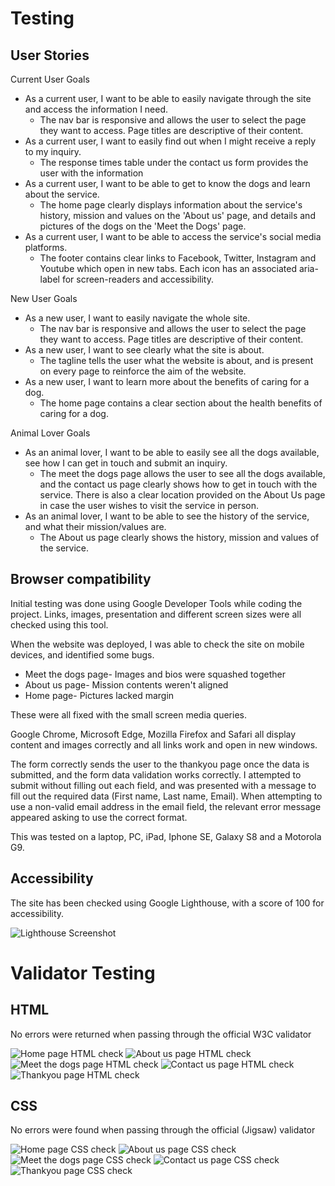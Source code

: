 # Testing

## User Stories

Current User Goals

* As a current user, I want to be able to easily navigate through the site and access the information I need.
    - The nav bar is responsive and allows the user to select the page they want to access. Page titles are descriptive of their content.
* As a current user, I want to easily find out when I might receive a reply to my inquiry.
    - The response times table under the contact us form provides the user with the information
* As a current user, I want to be able to get to know the dogs and learn about the service.
    - The home page clearly displays information about the service's history, mission and values on the 'About us' page, and details and pictures of the dogs on the 'Meet the Dogs' page.
* As a current user, I want to be able to access the service's social media platforms.
    - The footer contains clear links to Facebook, Twitter, Instagram and Youtube which open in new tabs. Each icon has an associated aria-label for screen-readers and accessibility.

New User Goals

* As a new user, I want to easily navigate the whole site.
    - The nav bar is responsive and allows the user to select the page they want to access. Page titles are descriptive of their content.
* As a new user, I want to see clearly what the site is about.
    - The tagline tells the user what the website is about, and is present on every page to reinforce the aim of the website.
* As a new user, I want to learn more about the benefits of caring for a dog.
    - The home page contains a clear section about the health benefits of caring for a dog. 

Animal Lover Goals

* As an animal lover, I want to be able to easily see all the dogs available, see how I can get in touch and submit an inquiry.
    - The meet the dogs page allows the user to see all the dogs available, and the contact us page clearly shows how to get in touch with the service. There is also a clear location provided on the About Us page in case the user wishes to visit the service in person.
* As an animal lover, I want to be able to see the history of the service, and what their mission/values are.
    - The About us page clearly shows the history, mission and values of the service.

## Browser compatibility

Initial testing was done using Google Developer Tools while coding the project. Links, images, presentation and different screen sizes were all checked using this tool.

When the website was deployed, I was able to check the site on mobile devices, and identified some bugs.

* Meet the dogs page- Images and bios were squashed together
* About us page- Mission contents weren't aligned
* Home page- Pictures lacked margin

These were all fixed with the small screen media queries.

Google Chrome, Microsoft Edge, Mozilla Firefox and Safari all display content and images correctly and all links work and open in new windows.

The form correctly sends the user to the thankyou page once the data is submitted, and the form data validation works correctly.
I attempted to submit without filling out each field, and was presented with a message to fill out the required data (First name, Last name, Email).
When attempting to use a non-valid email address in the email field, the relevant error message appeared asking to use the correct format.

This was tested on a laptop, PC, iPad, Iphone SE, Galaxy S8 and a Motorola G9. 

## Accessibility

The site has been checked using Google Lighthouse, with a score of 100 for accessibility.

![Lighthouse Screenshot](https://github.com/BenD2525/the-rescuers-p1/blob/main/documentation/lighthouse.PNG "Screenshot of lighthouse check")

# Validator Testing

## HTML
No errors were returned when passing through the official W3C validator

![Home page HTML check](https://github.com/BenD2525/the-rescuers-p1/blob/main/documentation/html-check-home.PNG "Screenshot of Home page HTML check")
![About us page HTML check](https://github.com/BenD2525/the-rescuers-p1/blob/main/documentation/html-check-about-us.PNG "Screenshot of About Us page HTML check")
![Meet the dogs page HTML check](https://github.com/BenD2525/the-rescuers-p1/blob/main/documentation/html-check-meet-the-dogs.PNG "Screenshot of Meet the Dogs page HTML check")
![Contact us page HTML check](https://github.com/BenD2525/the-rescuers-p1/blob/main/documentation/html-check-contact-us.PNG "Screenshot of Contact Us page HTML check")
![Thankyou page HTML check](https://github.com/BenD2525/the-rescuers-p1/blob/main/documentation/html-check-thankyou.PNG "Screenshot of Thankyou page HTML check")

## CSS
No errors were found when passing through the official (Jigsaw) validator

![Home page CSS check](https://github.com/BenD2525/the-rescuers-p1/blob/main/documentation/css-check-home.PNG "Screenshot of Home page CSS check")
![About us page CSS check](https://github.com/BenD2525/the-rescuers-p1/blob/main/documentation/css-check-about-us.PNG "Screenshot of About Us page CSS check")
![Meet the dogs page CSS check](https://github.com/BenD2525/the-rescuers-p1/blob/main/documentation/css-check-meet-the-dogs.PNG "Screenshot of Meet the Dogs page CSS check")
![Contact us page CSS check](https://github.com/BenD2525/the-rescuers-p1/blob/main/documentation/css-check-contact-us.PNG "Screenshot of Contact Us page CSS check")
![Thankyou page CSS check](https://github.com/BenD2525/the-rescuers-p1/blob/main/documentation/css-check-thankyou.PNG "Screenshot of Thankyou page CSS check")

